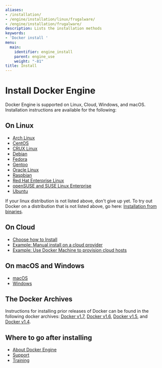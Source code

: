 ```yaml
---
aliases:
- /installation/
- /engine/installation/linux/frugalware/
- /engine/installation/frugalware/
description: Lists the installation methods
keywords:
- 'Docker install '
menu:
  main:
    identifier: engine_install
    parent: engine_use
    weight: "-81"
title: Install
---
```


# Install Docker Engine

Docker Engine is supported on Linux, Cloud, Windows, and macOS. Installation instructions are available for the following:

## On Linux
* [Arch Linux](linux/archlinux.md)
* [CentOS](linux/centos.md)
* [CRUX Linux](linux/cruxlinux.md)
* [Debian](linux/debian.md)
* [Fedora](linux/fedora.md)
* [Gentoo](linux/gentoolinux.md)
* [Oracle Linux](linux/oracle.md)
* [Raspbian](linux/raspbian.md)
* [Red Hat Enterprise Linux](linux/rhel.md)
* [openSUSE and SUSE Linux Enterprise](linux/SUSE.md)
* [Ubuntu](linux/ubuntulinux.md)

If your linux distribution is not listed above, don't give up yet. To try out Docker on a distribution that is not listed above, go here: [Installation from binaries](binaries.md).

## On Cloud
* [Choose how to Install](cloud/overview.md)
* [Example: Manual install on a cloud provider](cloud/cloud-ex-aws.md)
* [Example: Use Docker Machine to provision cloud hosts](cloud/cloud-ex-machine-ocean.md)

## On macOS and Windows
* [macOS](mac.md)
* [Windows](windows.md)

## The Docker Archives
Instructions for installing prior releases of Docker can be found in the following docker archives:
[Docker v1.7](/v1.7/), [Docker v1.6](/v1.6/), [Docker v1.5](/v1.5/), and [Docker v1.4](/v1.4/).

## Where to go after installing
* [About Docker Engine](../index.md)
* [Support](https://www.docker.com/support/)
* [Training](https://training.docker.com//)

